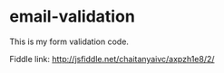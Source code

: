 # email-validation
This is my form validation code.



Fiddle link:    http://jsfiddle.net/chaitanyaivc/axpzh1e8/2/
